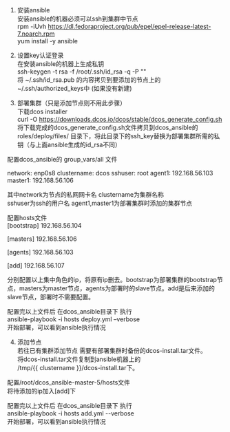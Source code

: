 1.	安装ansible  
安装ansible的机器必须可以ssh到集群中节点  
rpm -iUvh https://dl.fedoraproject.org/pub/epel/epel-release-latest-7.noarch.rpm  
yum install -y ansible  

2.	设置key认证登录  
在安装ansible的机器上生成私钥  
ssh-keygen -t rsa -f /root/.ssh/id_rsa -q -P ""  
将 ~/.ssh/id_rsa.pub 的内容拷贝到要添加的节点上的 ~/.ssh/authorized_keys中
(如果没有新建)

3.	部署集群（只是添加节点则不用此步骤）  
下载dcos installer  
curl -O https://downloads.dcos.io/dcos/stable/dcos_generate_config.sh  
将下载完成的dcos_generate_config.sh文件拷贝到dcos_ansible的roles/deploy/files/ 目录下，将此目录下的ssh_key替换为部署集群所需的私钥（与上面ansible生成的id_rsa不同）


配置dcos_ansible的 group_vars/all 文件  

network: enp0s8
clustername: dcos
sshuser: root
agent1: 192.168.56.103
master1: 192.168.56.106

其中network为节点的私网网卡名 clustername为集群名称  
sshuser为ssh的用户名 agent1,master1为部署集群时添加的集群节点

配置hosts文件  
[bootstrap]
192.168.56.104

[masters]
192.168.56.106

[agents]
192.168.56.103

[add]
192.168.56.107

分别配置以上集中角色的ip，将原有ip删去。bootstrap为部署集群的bootstrap节点，masters为master节点，agents为部署时的slave节点。add是后来添加的slave节点，部署时不需要配置。


配置完以上文件后 在dcos_ansible目录下 执行  
ansible-playbook -i hosts deploy.yml –verbose  
开始部署，可以看到ansible执行情况  

4.	添加节点  
若往已有集群添加节点 需要有部署集群时备份的dcos-install.tar文件。  
将dcos-install.tar文件复制到ansible机器上的  
/tmp/{{ clustername }}/dcos-install.tar下。  

配置/root/dcos_ansible-master-5/hosts文件  
将待添加的ip加入[add]下  
	
配置完以上文件后 在dcos_ansible目录下 执行  
ansible-playbook -i hosts add.yml --verbose  
开始部署，可以看到ansible执行情况  
